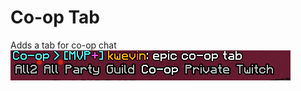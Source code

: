 # Co-op Tab <br>
Adds a tab for co-op chat <br>
  ![co-op_chat](../..//assets/co_op.png "co-op chat example")